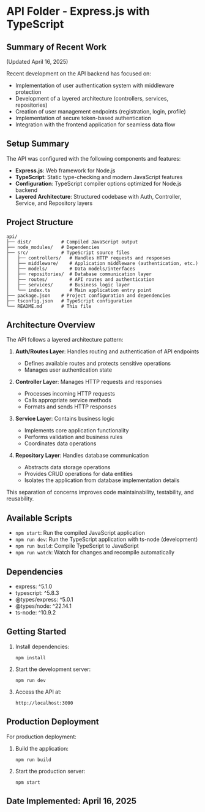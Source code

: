 # API Folder - Express.js with TypeScript

## Summary of Recent Work
(Updated April 16, 2025)

Recent development on the API backend has focused on:
- Implementation of user authentication system with middleware protection
- Development of a layered architecture (controllers, services, repositories)
- Creation of user management endpoints (registration, login, profile)
- Implementation of secure token-based authentication
- Integration with the frontend application for seamless data flow

## Setup Summary

The API was configured with the following components and features:

- **Express.js**: Web framework for Node.js
- **TypeScript**: Static type-checking and modern JavaScript features
- **Configuration**: TypeScript compiler options optimized for Node.js backend
- **Layered Architecture**: Structured codebase with Auth, Controller, Service, and Repository layers

## Project Structure

```
api/
├── dist/           # Compiled JavaScript output
├── node_modules/   # Dependencies
├── src/            # TypeScript source files
│   ├── controllers/   # Handles HTTP requests and responses
│   ├── middleware/    # Application middleware (authentication, etc.)
│   ├── models/        # Data models/interfaces
│   ├── repositories/  # Database communication layer
│   ├── routes/        # API routes and authentication
│   ├── services/      # Business logic layer
│   └── index.ts       # Main application entry point
├── package.json    # Project configuration and dependencies
├── tsconfig.json   # TypeScript configuration
└── README.md       # This file
```

## Architecture Overview

The API follows a layered architecture pattern:

1. **Auth/Routes Layer**: Handles routing and authentication of API endpoints
   - Defines available routes and protects sensitive operations
   - Manages user authentication state

2. **Controller Layer**: Manages HTTP requests and responses
   - Processes incoming HTTP requests
   - Calls appropriate service methods
   - Formats and sends HTTP responses

3. **Service Layer**: Contains business logic
   - Implements core application functionality
   - Performs validation and business rules
   - Coordinates data operations

4. **Repository Layer**: Handles database communication
   - Abstracts data storage operations
   - Provides CRUD operations for data entities
   - Isolates the application from database implementation details

This separation of concerns improves code maintainability, testability, and reusability.

## Available Scripts

- `npm start`: Run the compiled JavaScript application
- `npm run dev`: Run the TypeScript application with ts-node (development)
- `npm run build`: Compile TypeScript to JavaScript
- `npm run watch`: Watch for changes and recompile automatically

## Dependencies

- express: ^5.1.0
- typescript: ^5.8.3
- @types/express: ^5.0.1
- @types/node: ^22.14.1
- ts-node: ^10.9.2

## Getting Started

1. Install dependencies:
   ```
   npm install
   ```

2. Start the development server:
   ```
   npm run dev
   ```

3. Access the API at:
   ```
   http://localhost:3000
   ```

## Production Deployment

For production deployment:

1. Build the application:
   ```
   npm run build
   ```

2. Start the production server:
   ```
   npm start
   ```

## Date Implemented: April 16, 2025